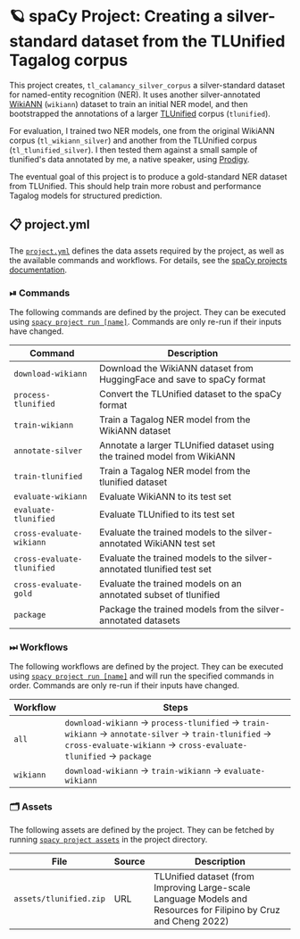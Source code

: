 <!-- SPACY PROJECT: AUTO-GENERATED DOCS START (do not remove) -->

# 🪐 spaCy Project: Creating a silver-standard dataset from the TLUnified Tagalog corpus

This project creates, `tl_calamancy_silver_corpus` a silver-standard dataset for
named-entity recognition (NER). It uses another silver-annotated
[WikiANN](https://huggingface.co/datasets/wikiann) (`wikiann`) dataset to train an
initial NER model, and then bootstrapped the annotations of a larger
[TLUnified](https://arxiv.org/abs/2111.06053) corpus (`tlunified`).

For evaluation, I trained two NER models, one from the original WikiANN corpus
(`tl_wikiann_silver`) and another from the TLUnified corpus
(`tl_tlunified_silver`). I then tested them against a small sample of
tlunified's data annotated by me, a native speaker, using
[Prodigy](https://prodi.gy).

The eventual goal of this project is to produce a gold-standard NER dataset
from TLUnified. This should help train more robust and performance Tagalog models
for structured prediction.


## 📋 project.yml

The [`project.yml`](project.yml) defines the data assets required by the
project, as well as the available commands and workflows. For details, see the
[spaCy projects documentation](https://spacy.io/usage/projects).

### ⏯ Commands

The following commands are defined by the project. They
can be executed using [`spacy project run [name]`](https://spacy.io/api/cli#project-run).
Commands are only re-run if their inputs have changed.

| Command | Description |
| --- | --- |
| `download-wikiann` | Download the WikiANN dataset from HuggingFace and save to spaCy format |
| `process-tlunified` | Convert the TLUnified dataset to the spaCy format |
| `train-wikiann` | Train a Tagalog NER model from the WikiANN dataset |
| `annotate-silver` | Annotate a larger TLUnified dataset using the trained model from WikiANN |
| `train-tlunified` | Train a Tagalog NER model from the tlunified dataset |
| `evaluate-wikiann` | Evaluate WikiANN to its test set |
| `evaluate-tlunified` | Evaluate TLUnified to its test set |
| `cross-evaluate-wikiann` | Evaluate the trained models to the silver-annotated WikiANN test set |
| `cross-evaluate-tlunified` | Evaluate the trained models to the silver-annotated tlunified test set |
| `cross-evaluate-gold` | Evaluate the trained models on an annotated subset of tlunified |
| `package` | Package the trained models from the silver-annotated datasets |

### ⏭ Workflows

The following workflows are defined by the project. They
can be executed using [`spacy project run [name]`](https://spacy.io/api/cli#project-run)
and will run the specified commands in order. Commands are only re-run if their
inputs have changed.

| Workflow | Steps |
| --- | --- |
| `all` | `download-wikiann` &rarr; `process-tlunified` &rarr; `train-wikiann` &rarr; `annotate-silver` &rarr; `train-tlunified` &rarr; `cross-evaluate-wikiann` &rarr; `cross-evaluate-tlunified` &rarr; `package` |
| `wikiann` | `download-wikiann` &rarr; `train-wikiann` &rarr; `evaluate-wikiann` |

### 🗂 Assets

The following assets are defined by the project. They can
be fetched by running [`spacy project assets`](https://spacy.io/api/cli#project-assets)
in the project directory.

| File | Source | Description |
| --- | --- | --- |
| `assets/tlunified.zip` | URL | TLUnified dataset (from Improving Large-scale Language Models and Resources for Filipino by Cruz and Cheng 2022) |

<!-- SPACY PROJECT: AUTO-GENERATED DOCS END (do not remove) -->